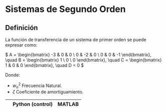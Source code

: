 # Sistemas de Segundo Orden
## Definición
La función de transferencia de un sistema de primer orden se puede expresar como:

$
A = \begin{bmatrix}
-3 & 0 & 0 \\
0 & -2 & 0 \\
0 & 0 & -1
\end{bmatrix},
\quad
B = \begin{bmatrix}
1 \\
0 \\
0
\end{bmatrix},
\quad
C = \begin{bmatrix}
1 & 0 & 0
\end{bmatrix},
\quad
D = 0
$

Donde:
- $w_n^2$ Frecuencia Natural.
- $\zeta$ Coeficiente de amortiguamiento.

|                         | Python (control)                         | MATLAB                              |
|-------------------------|------------------------------------------|-------------------------------------|
